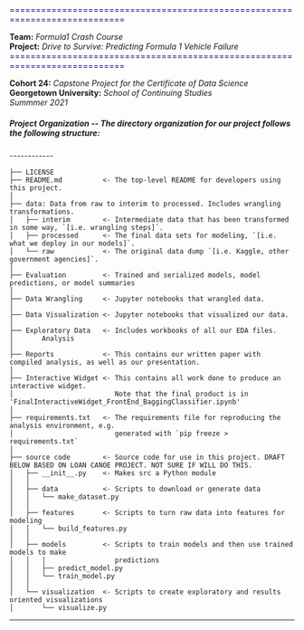 
<span style="color:navy">
============================================================================</span>  

**Team:** *Formula1 Crash Course*   
**Project:** *Drive to Survive: Predicting Formula 1 Vehicle Failure* <span style="color:navy">============================================================================</span>

**Cohort 24:** *Capstone Project for the Certificate of Data Science*  
**Georgetown University:** *School of Continuing Studies*  
*Summmer 2021*  


##### **Project Organization** -- The directory organization for our project follows the following structure:  
*------------*

    
    ├── LICENSE
    ├── README.md          <- The top-level README for developers using this project.
    │
    ├── data: Data from raw to interim to processed. Includes wrangling transformations. 
    │   ├── interim        <- Intermediate data that has been transformed in some way, `[i.e. wrangling steps]`.
    │   ├── processed      <- The final data sets for modeling, `[i.e. what we deploy in our models]`.
    │   └── raw            <- The original data dump `[i.e. Kaggle, other government agencies]`.
    │
    ├── Evaluation         <- Trained and serialized models, model predictions, or model summaries
    │
    ├── Data Wrangling     <- Jupyter notebooks that wrangled data.
    │
    ├── Data Visualization <- Jupyter notebooks that visualized our data.
    │
    ├── Exploratory Data   <- Includes workbooks of all our EDA files.
    │       Analysis         
    │
    ├── Reports            <- This contains our written paper with compiled analysis, as well as our presentation.
    │ 
    ├── Interactive Widget <- This contains all work done to produce an interactive widget.           
    │                         Note that the final product is in 'FinalInteractiveWidget_FrontEnd_BaggingClassifier.ipynb'
    │
    ├── requirements.txt   <- The requirements file for reproducing the analysis environment, e.g.
    │                         generated with `pip freeze > requirements.txt`
    │
    ├── source code        <- Source code for use in this project. DRAFT BELOW BASED ON LOAN CANOE PROJECT. NOT SURE IF WILL DO THIS. 
    │   ├── __init__.py    <- Makes src a Python module
    │   │
    │   ├── data           <- Scripts to download or generate data
    │   │   └── make_dataset.py
    │   │
    │   ├── features       <- Scripts to turn raw data into features for modeling
    │   │   └── build_features.py
    │   │
    │   ├── models         <- Scripts to train models and then use trained models to make
    │   │   │                 predictions
    │   │   ├── predict_model.py
    │   │   └── train_model.py
    │   │
    │   └── visualization  <- Scripts to create exploratory and results oriented visualizations
    │       └── visualize.py
    
--------
